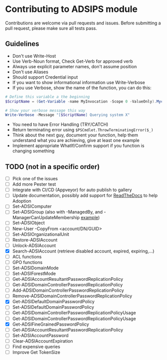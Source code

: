 # Contributing to ADSIPS module

Contributions are welcome via pull requests and issues. Before submitting a pull request, please make sure all tests pass.

## Guidelines

* Don't use Write-Host
* Use Verb-Noun format, Check Get-Verb for approved verb
* Always use explicit parameter names, don't assume position
* Don't use Aliases
* Should support Credential input
* If you want to show informational information use Write-Verbose
* If you use Verbose, show the name of the function, you can do this:

```powershell
# Define this variable a the beginning
$ScriptName = (Get-Variable -name MyInvocation -Scope 0 -ValueOnly).Mycommand

# Show your verbose message this way
Write-Verbose -Message "[$ScriptName] Querying system X"
```

* You need to have Error Handling (TRY/CATCH)
* Return terminating error using ```$PSCmdlet.ThrowTerminatingError($_)```
* Think about the next guy, document your function, help them understand what you are achieving, give at least one example
* Implement appropriate WhatIf/Confirm support if you function is changing something

## TODO (not in a specific order)

* [ ] Pick one of the issues
* [ ] Add more Pester test
* [ ] Integrate with CI/CD (Appveyor) for auto publish to gallery
* [ ] Update documentation, possibly add support for [ReadTheDocs](http://docs.readthedocs.io/en/latest/index.html) to help Adoption
* [ ] Set-ADSIComputer
* [ ] Set-ADSIGroup (also with -ManagedBy, and -ManagerCanUpdateMembership [example](https://blogs.technet.microsoft.com/blur-lines_-powershell_-author_shirleym/2013/10/07/manager-can-update-membership-list-part-1/))
* [ ] Set-ADSIObject
* [ ] New-User -CopyFrom <account/DN/GUID>
* [ ] Set-ADSIOrganizationalUnit
* [ ] Restore-ADSIAccount
* [ ] Unlock-ADSIAccount
* [x] Search-ADSIAccount (retrieve disabled account, expired, expiring,...)
* [ ] ACL functions
* [ ] GPO functions
* [ ] Set-ADSIDomainMode
* [ ] Set-ADSIForestMode
* [ ] Get-ADSIAccountResultantPasswordReplicationPolicy
* [ ] Get-ADSIDomainControllerPasswordReplicationPolicy
* [ ] Add-ADSIDomainControllerPasswordReplicationPolicy
* [ ] Remove-ADSIDomainControllerPasswordReplicationPolicy
* [x] Get-ADSIDefaultDomainPasswordPolicy
* [ ] Set-ADSIDefaultDomainPasswordPolicy
* [ ] Get-ADSIDomainControllerPasswordReplicationPolicyUsage
* [ ] Get-ADSIDomainControllerPasswordReplicationPolicyUsage
* [x] Get-ADSIFineGrainedPasswordPolicy
* [ ] Get-ADSIAccountResultantPasswordReplicationPolicy
* [ ] Set-ADSIAccountPassword
* [ ] Clear-ADSIAccountExpiration
* [ ] Find expensive queries
* [ ] Improve Get TokenSize